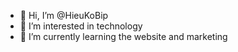 - 👋 Hi, I’m @HieuKoBip
- 👀 I’m interested in technology
- 🌱 I’m currently learning the website and marketing
<!---
HieuKoBip/HieuKoBip is a ✨ special ✨ repository because its `README.md` (this file) appears on your GitHub profile.
You can click the Preview link to take a look at your changes.
--->
